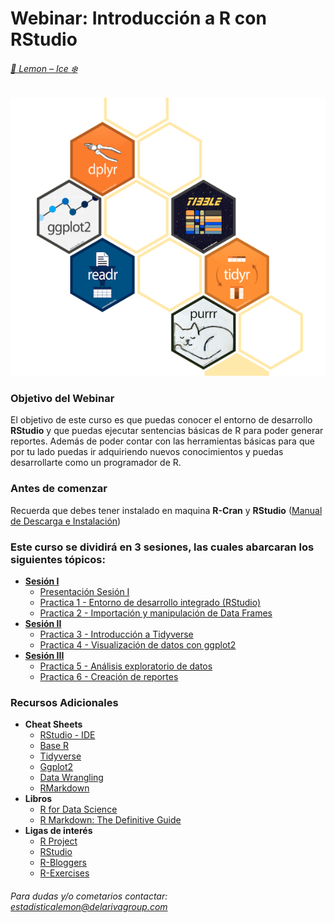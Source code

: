 # Webinar: Introducción a R con RStudio

###### [:lemon: Lemon – Ice :snowflake:](https://www.delarivagroup.com/estudios-de-mercado/investigacion-cuantitativa/)

![RLibraries](./assets/RLibraries4.png)

### Objetivo del Webinar

El objetivo de este curso es que puedas conocer el entorno de desarrollo **RStudio** y que puedas ejecutar sentencias básicas de R para poder generar reportes. Además de poder contar con las herramientas básicas para que por tu lado puedas ir adquiriendo nuevos conocimientos y puedas desarrollarte como un programador de R.

### Antes de comenzar
Recuerda que debes tener instalado en maquina __R-Cran__ y __RStudio__ ([Manual de Descarga e Instalación](./1w_Instalacion_R.pdf))

### Este curso se dividirá en 3 sesiones, las cuales abarcaran los siguientes tópicos:

- __[Sesión I](./Sesion_I)__
	* [Presentación Sesión I](./Sesion_I/w_IntrodiccionR.pdf)
	* [Practica 1 - Entorno de desarrollo integrado (RStudio)](./Sesion_I/wSesion1-Practica1.R)
	* [Practica 2 - Importación y manipulación de Data Frames](./Sesion_I/wSesion1-Practica2.R)
- __[Sesión II](./Sesion_II)__
	* [Practica 3 - Introducción a Tidyverse](./Sesion_II/wSesion2-Practica3.R)
	* [Practica 4 - Visualización de datos con ggplot2](./Sesion_II/wSesion2-Practica4.R)
- __[Sesión III](./Sesion_III)__
	* [Practica 5 - Análisis exploratorio de datos](./Sesion_III/wSesion3-Practica5.Rmd)
	* [Practica 6 - Creación de reportes](./Sesion_III/wSesion3-Practica6.Rmd)
	
### Recursos Adicionales
* __Cheat Sheets__
	* [RStudio - IDE](./CheatSheets/rstudio-ide.pdf)
	* [Base R](./CheatSheets/base-r.pdf)
	* [Tidyverse](./CheatSheets/Tidyverse+Cheat+Sheet.pdf)
	* [Ggplot2](./CheatSheets/data-visualization-2.1.pdf)
	* [Data Wrangling](./CheatSheets/data-wrangling-cheatsheet.pdf)
	* [RMarkdown](./CheatSheets/rmarkdown-cheatsheet-2.0.pdf)
* __Libros__
	* [R for Data Science](https://r4ds.had.co.nz/)
	* [R Markdown: The Definitive Guide](https://bookdown.org/yihui/rmarkdown/)
* __Ligas de interés__
	* [R Project](https://www.r-project.org/)
	* [RStudio](https://rstudio.com/)
	* [R-Bloggers](https://www.r-bloggers.com/)
	* [R-Exercises](https://www.r-exercises.com)


###### Para dudas y/o cometarios contactar: <estadisticalemon@delarivagroup.com>